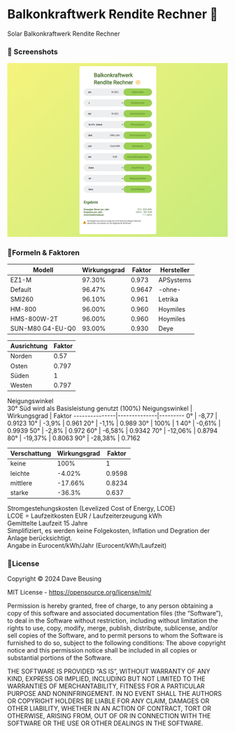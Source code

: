 # Balkonkraftwerk Rendite Rechner 🔆
Solar Balkonkraftwerk Rendite Rechner

### 🔸 Screenshots
![BalkonkraftwerkRenditeRechner](https://raw.githubusercontent.com/DaveBeusing/BalkonkraftwerkRenditeRechner/master/assets/img/bkw.png)


### 🔸Formeln & Faktoren

Modell           | Wirkungsgrad | Faktor | Hersteller
-----------------|--------------|--------|------------
EZ1-M            | 97.30%       | 0.973  | APSystems
Default          | 96.47%       | 0.9647 | -ohne-
SMI260           | 96.10%       | 0.961  | Letrika
HM-800           | 96.00%       | 0.960  | Hoymiles
HMS-800W-2T      | 96.00%       | 0.960  | Hoymiles
SUN-M80 G4-EU-Q0 | 93.00%       | 0.930  | Deye

Ausrichtung | Faktor
------------|-------
Norden      | 0.57
Osten       | 0.797
Süden       | 1
Westen      | 0.797

Neigungswinkel <br> 30° Süd wird als Basisleistung genutzt (100%)
Neigungswinkel | Wirkungsgrad | Faktor
---------------|--------------|---------
0°             | -8,77        | 0.9123
10°            | -3,9%        | 0.961
20°            | -1,1%        | 0.989
30°            |  100%        | 1
40°            | -0,61%       | 0.9939
50°            | -2,8%        | 0.972
60°            | -6,58%       | 0.9342
70°            | -12,06%      | 0.8794
80°            | -19,37%      | 0.8063
90°            | -28,38%      | 0.7162


Verschattung | Wirkungsgrad | Faktor
-------------|--------------|-------
keine        |  100%        | 1
leichte      | -4.02%       | 0.9598
mittlere     | -17.66%      | 0.8234
starke       | -36.3%       | 0.637

Stromgestehungskosten (Levelized Cost of Energy, LCOE)<br>
LCOE = Laufzeitkosten EUR / Laufzeiterzeugung kWh <br>
Gemittelte Laufzeit 15 Jahre <br>
Simplifiziert, es werden keine Folgekosten, Inflation und Degration der Anlage berücksichtigt.<br>
Angabe in Eurocent/kWh/Jahr (Eurocent/kWh/Laufzeit)



### 🔸License
Copyright ©️ 2024 Dave Beusing

MIT License - https://opensource.org/license/mit/

Permission is hereby granted, free of charge, to any person obtaining a copy
of this software and associated documentation files (the “Software”), to deal
in the Software without restriction, including without limitation the rights
to use, copy, modify, merge, publish, distribute, sublicense, and/or sell
copies of the Software, and to permit persons to whom the Software is furnished 
to do so, subject to the following conditions:
The above copyright notice and this permission notice shall be included in all 
copies or substantial portions of the Software.

THE SOFTWARE IS PROVIDED “AS IS”, WITHOUT WARRANTY OF ANY KIND, EXPRESS OR IMPLIED,
INCLUDING BUT NOT LIMITED TO THE WARRANTIES OF MERCHANTABILITY, FITNESS FOR A 
PARTICULAR PURPOSE AND NONINFRINGEMENT. IN NO EVENT SHALL THE AUTHORS OR COPYRIGHT 
HOLDERS BE LIABLE FOR ANY CLAIM, DAMAGES OR OTHER LIABILITY, WHETHER IN AN ACTION 
OF CONTRACT, TORT OR OTHERWISE, ARISING FROM, OUT OF OR IN CONNECTION WITH THE 
SOFTWARE OR THE USE OR OTHER DEALINGS IN THE SOFTWARE.